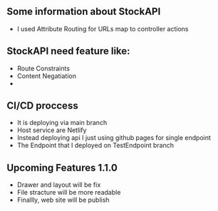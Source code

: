 ## Some information about StockAPI
- I used Attribute Routing for URLs map to controller actions

## StockAPI need feature like:
- Route Constraints
- Content Negatiation
- 
## CI/CD proccess
- It is deploying via main branch
- Host service are Netlify
- Instead deploying api I just using github pages for single endpoint
- The Endpoint that I deployed on TestEndpoint branch

## Upcoming Features 1.1.0

- Drawer and layout will be fix
- File stracture will be more readable
- Finallly, web site will be publish

